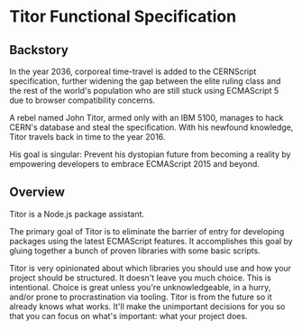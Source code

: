 # Titor Functional Specification

## Backstory

In the year 2036, corporeal time-travel is added to the CERNScript specification, further widening the gap between the elite ruling class and the rest of the world's population who are still stuck using ECMAScript 5 due to browser compatibility concerns.

A rebel named John Titor, armed only with an IBM 5100, manages to hack CERN's database and steal the specification. With his newfound knowledge, Titor travels back in time to the year 2016.

His goal is singular: Prevent his dystopian future from becoming a reality by empowering developers to embrace ECMAScript 2015 and beyond.

## Overview

Titor is a Node.js package assistant.

The primary goal of Titor is to eliminate the barrier of entry for developing packages using the latest ECMAScript features. It accomplishes this goal by gluing together a bunch of proven libraries with some basic scripts.

Titor is very opinionated about which libraries you should use and how your project should be structured. It doesn't leave you much choice. This is intentional. Choice is great unless you're unknowledgeable, in a hurry, and/or prone to procrastination via tooling. Titor is from the future so it already knows what works. It'll make the unimportant decisions for you so that you can focus on what's important: what your project does.
